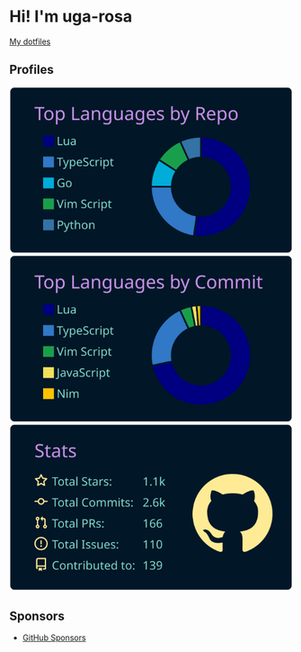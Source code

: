 # Hi! I'm uga-rosa

[My dotfiles](https://github.com/uga-rosa/dotfiles)

## Profiles

![](https://raw.githubusercontent.com/uga-rosa/uga-rosa/main/profile-summary-card-output/nightowl/1-repos-per-language.svg)
![](https://raw.githubusercontent.com/uga-rosa/uga-rosa/main/profile-summary-card-output/nightowl/2-most-commit-language.svg)
![](https://raw.githubusercontent.com/uga-rosa/uga-rosa/main/profile-summary-card-output/nightowl/3-stats.svg)

## Sponsors
- [GitHub Sponsors](https://github.com/sponsors/uga-rosa/)
